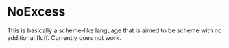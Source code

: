 # NoExcess
This is basically a scheme-like language that is aimed to
be scheme with no additional fluff. Currently does not work.
